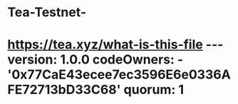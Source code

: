# Tea-Testnet-
# https://tea.xyz/what-is-this-file --- version: 1.0.0 codeOwners:   - '0x77CaE43ecee7ec3596E6e0336AFE72713bD33C68' quorum: 1
